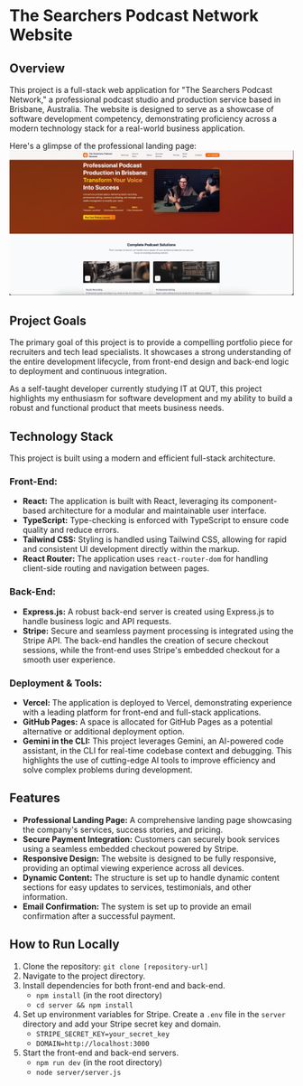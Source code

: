 # The Searchers Podcast Network Website

## Overview

This project is a full-stack web application for "The Searchers Podcast Network," a professional podcast studio and production service based in Brisbane, Australia. The website is designed to serve as a showcase of software development competency, demonstrating proficiency across a modern technology stack for a real-world business application.

Here's a glimpse of the professional landing page:
![The Searchers Podcast Network Landing Page](https://raw.githubusercontent.com/atemmalaat/Podcast-Agency-Landing-Page/main/src/assets/landing-page2.png)

## Project Goals

The primary goal of this project is to provide a compelling portfolio piece for recruiters and tech lead specialists. It showcases a strong understanding of the entire development lifecycle, from front-end design and back-end logic to deployment and continuous integration.

As a self-taught developer currently studying IT at QUT, this project highlights my enthusiasm for software development and my ability to build a robust and functional product that meets business needs.

## Technology Stack

This project is built using a modern and efficient full-stack architecture.

### Front-End:

  * **React:** The application is built with React, leveraging its component-based architecture for a modular and maintainable user interface.
  * **TypeScript:** Type-checking is enforced with TypeScript to ensure code quality and reduce errors.
  * **Tailwind CSS:** Styling is handled using Tailwind CSS, allowing for rapid and consistent UI development directly within the markup.
  * **React Router:** The application uses `react-router-dom` for handling client-side routing and navigation between pages.

### Back-End:

  * **Express.js:** A robust back-end server is created using Express.js to handle business logic and API requests.
  * **Stripe:** Secure and seamless payment processing is integrated using the Stripe API. The back-end handles the creation of secure checkout sessions, while the front-end uses Stripe's embedded checkout for a smooth user experience.

### Deployment & Tools:

  * **Vercel:** The application is deployed to Vercel, demonstrating experience with a leading platform for front-end and full-stack applications.
  * **GitHub Pages:** A space is allocated for GitHub Pages as a potential alternative or additional deployment option.
  * **Gemini in the CLI:** This project leverages Gemini, an AI-powered code assistant, in the CLI for real-time codebase context and debugging. This highlights the use of cutting-edge AI tools to improve efficiency and solve complex problems during development.

## Features

  * **Professional Landing Page:** A comprehensive landing page showcasing the company's services, success stories, and pricing.
  * **Secure Payment Integration:** Customers can securely book services using a seamless embedded checkout powered by Stripe.
  * **Responsive Design:** The website is designed to be fully responsive, providing an optimal viewing experience across all devices.
  * **Dynamic Content:** The structure is set up to handle dynamic content sections for easy updates to services, testimonials, and other information.
  * **Email Confirmation:** The system is set up to provide an email confirmation after a successful payment.

## How to Run Locally

1.  Clone the repository: `git clone [repository-url]`
2.  Navigate to the project directory.
3.  Install dependencies for both front-end and back-end.
      * `npm install` (in the root directory)
      * `cd server && npm install`
4.  Set up environment variables for Stripe. Create a `.env` file in the `server` directory and add your Stripe secret key and domain.
      * `STRIPE_SECRET_KEY=your_secret_key`
      * `DOMAIN=http://localhost:3000`
5.  Start the front-end and back-end servers.
      * `npm run dev` (in the root directory)
      * `node server/server.js`

